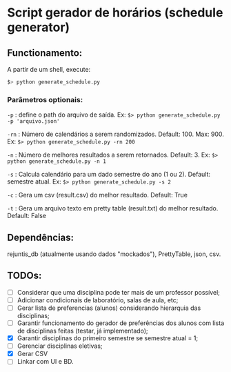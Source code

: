 # Script gerador de horários (schedule generator)

## Functionamento:

A partir de um shell, execute:

```sh
$> python generate_schedule.py
```

### Parâmetros optionais:

`-p` : define o path do arquivo de saída. Ex:
``` $> python generate_schedule.py -p 'arquivo.json' ```

`-rn` : Número de calendários a serem randomizados. Default: 100. Max: 900. Ex:
``` $> python generate_schedule.py -rn 200 ```

`-n` : Número de melhores resultados a serem retornados. Default: 3. Ex:
``` $> python generate_schedule.py -n 1 ```

`-s` : Calcula calendário para um dado semestre do ano (1 ou 2). Default: semestre atual. Ex: ``` $> python generate_schedule.py -s 2 ```

`-c` : Gera um csv (result.csv) do melhor resultado. Default: True
 
`-t` : Gera um arquivo texto em pretty table (result.txt) do melhor resultado. Default: False

## Dependências:

rejuntis_db (atualmente usando dados "mockados"), PrettyTable, json, csv.

## TODOs:

- [ ] Considerar que uma disciplina pode ter mais de um professor possível;
- [ ] Adicionar condicionais de laboratório, salas de aula, etc;
- [ ] Gerar lista de preferencias (alunos) considerando hierarquia das disciplinas;
- [ ] Garantir funcionamento do gerador de preferências dos alunos com lista de disciplinas feitas (testar, já implementado);
- [x] Garantir disciplinas do primeiro semestre se semestre atual = 1;
- [ ] Gerenciar disciplinas eletivas;
- [x] Gerar CSV
- [ ] Linkar com UI e BD.
